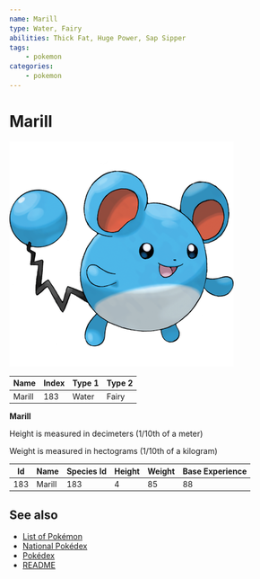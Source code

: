 ```yaml
---
name: Marill
type: Water, Fairy
abilities: Thick Fat, Huge Power, Sap Sipper
tags:
    - pokemon
categories:
    - pokemon
---
```


# Marill


![Marill](images/183.png)

| **Name** | **Index** | **Type 1** | **Type 2** |
|----|----|----|----|
| Marill | 183 | Water | Fairy  |

**Marill** 


Height is measured in decimeters (1/10th of a meter)

Weight is measured in hectograms (1/10th of a kilogram)

| **Id** | **Name** | **Species Id** | **Height** | **Weight** | **Base Experience** |
|--------|----------|----------------|------------|------------|---------------------|
| 183 | Marill | 183 | 4 | 85 | 88 |


## See also

- [List of Pokémon](../pokemon.md)
- [National Pokédex](../national_pokedex.md)
- [Pokédex](../pokedex.md)
- [README](../README.md)
